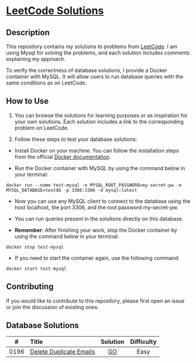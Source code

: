 # [LeetCode Solutions](https://github.com/sdimon13/leetCode)

## Description

This repository contains my solutions to problems from [LeetCode](https://leetcode.com/). I am using Mysql for solving the
problems, and each solution includes comments explaining my approach.

To verify the correctness of database solutions, I provide a Docker container with MySQL. It will allow users to run database queries with the same conditions as on LeetCode.

## How to Use

1. You can browse the solutions for learning purposes or as inspiration for your own solutions. Each solution includes a link to the corresponding problem on LeetCode.

2. Follow these steps to test your database solutions:

- Install Docker on your machine. You can follow the installation steps from the official [Docker documentation](https://docs.docker.com/get-docker/).

- Run the Docker container with MySQL by using the command below in your terminal:

`docker run --name test-mysql -e MYSQL_ROOT_PASSWORD=my-secret-pw -e MYSQL_DATABASE=testdb -p 3306:3306 -d mysql:latest`

- Now you can use any MySQL client to connect to the database using the host localhost, the port 3306, and the root password my-secret-pw.

- You can run queries present in the solutions directly on this database.

- **Remember**: After finishing your work, stop the Docker container by using the command below in your terminal:

`docker stop test-mysql`

- If you need to start the container again, use the following command:

`docker start test-mysql`

## Contributing

If you would like to contribute to this repository, please first open an issue or join the discussion of existing ones.

## Database Solutions

|  #   | Title                                                                             |            Solution            | Difficulty |
|:----:|:----------------------------------------------------------------------------------|:------------------------------:|:----------:|
| 0196 | [Delete Duplicate Emails](https://leetcode.com/problems/delete-duplicate-emails/) | [GO](delete-duplicate-emails)  |    Easy    |

